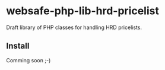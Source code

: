 websafe-php-lib-hrd-pricelist
================================================================================

Draft library of PHP classes for handling HRD pricelists.



Install
--------------------------------------------------------------------------------

Comming soon ;-)
